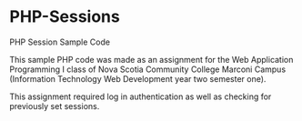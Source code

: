 # PHP-Sessions
PHP Session Sample Code

This sample PHP code was made as an assignment for the Web Application Programming I class of Nova Scotia Community College Marconi Campus (Information Technology Web Development year two semester one).

This assignment required log in authentication as well as checking for previously set sessions. 
